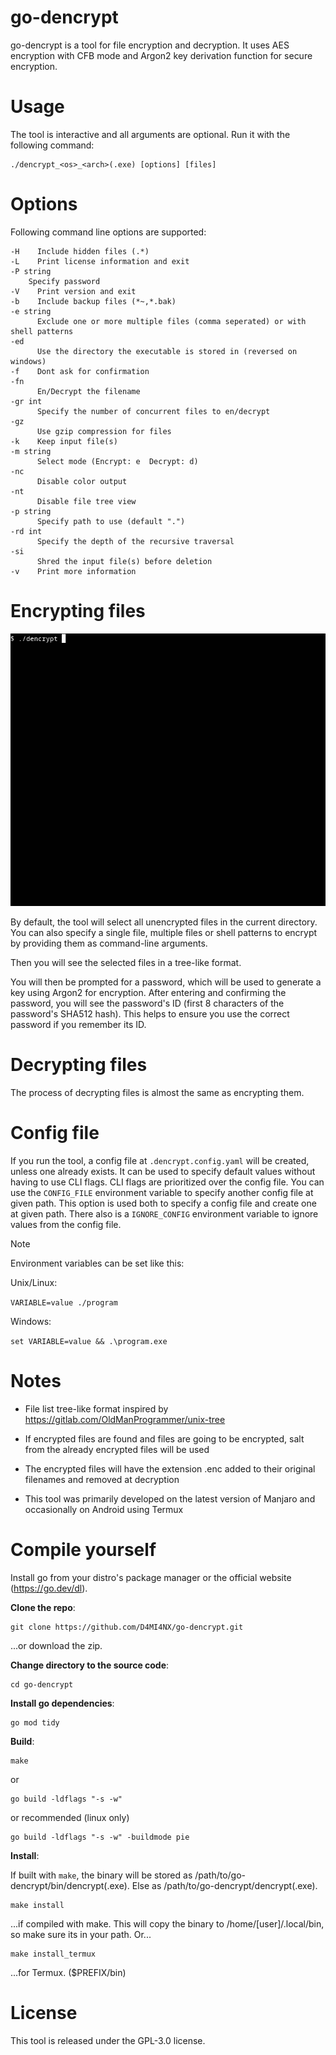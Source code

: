 # go-dencrypt

go-dencrypt is a tool for file encryption and decryption. It uses AES encryption with CFB mode and Argon2 key derivation function for secure encryption.



# Usage

The tool is interactive and all arguments are optional. Run it with the following command:

```shell
./dencrypt_<os>_<arch>(.exe) [options] [files]
```

# 

# Options

Following command line options are supported:

    -H    Include hidden files (.*)
    -L    Print license information and exit
    -P string
        Specify password
    -V    Print version and exit
    -b    Include backup files (*~,*.bak)
    -e string
          Exclude one or more multiple files (comma seperated) or with shell patterns
    -ed
          Use the directory the executable is stored in (reversed on windows)
    -f    Dont ask for confirmation
    -fn
          En/Decrypt the filename
    -gr int
          Specify the number of concurrent files to en/decrypt
    -gz
          Use gzip compression for files
    -k    Keep input file(s)
    -m string
          Select mode (Encrypt: e  Decrypt: d)
    -nc
          Disable color output
    -nt
          Disable file tree view
    -p string
          Specify path to use (default ".")
    -rd int
          Specify the depth of the recursive traversal
    -si
          Shred the input file(s) before deletion
    -v    Print more information



# Encrypting files

![](https://github.com/D4MI4NX/go-dencrypt/blob/main/dencrypt_demo_encrypt.gif)

By default, the tool will select all unencrypted files in the current 
directory. You can also specify a single file, multiple files or shell patterns to 
encrypt by providing them as command-line arguments.

Then you will see the selected files in a tree-like format.

You will then be prompted for a password, which will be used to generate a key using Argon2 for encryption. After entering and confirming the password, you will see the password's ID (first 8 characters of the password's SHA512 hash). This helps to ensure you use the correct password if you remember its ID.



# Decrypting files

The process of decrypting files is almost the same as encrypting them.



# Config file

If you run the tool, a config file at `.dencrypt.config.yaml` will be created, unless one already exists.
It can be used to specify default values without having to use CLI flags. CLI flags are prioritized over the config file.
You can use the `CONFIG_FILE` environment variable to specify another config file at given path. This option is used both to specify a config file and create one at given path.
There also is a `IGNORE_CONFIG` environment variable to ignore values from the config file.

> [!NOTE]
> 
> Environment variables can be set like this:
> 
> Unix/Linux:
> 
> `VARIABLE=value ./program`
> 
> Windows:
> 
> `set VARIABLE=value && .\program.exe`



# Notes

- File list tree-like format inspired by https://gitlab.com/OldManProgrammer/unix-tree

- If encrypted files are found and files are going to be encrypted, salt from the already encrypted files will be used

- The encrypted files will have the extension .enc added to their original filenames and removed at decryption

- This tool was primarily developed on the latest version of Manjaro and occasionally on Android using Termux
  
  

# Compile yourself

Install go from your distro's package manager or the official website (https://go.dev/dl).

**Clone the repo**:

```shell
git clone https://github.com/D4MI4NX/go-dencrypt.git
```

...or download the zip.

**Change directory to the source code**:

```shell
cd go-dencrypt
```

**Install go dependencies**:

```shell
go mod tidy
```

**Build**:

```shell
make
```

  or

```shell
go build -ldflags "-s -w"
```

or recommended (linux only)

```shell
go build -ldflags "-s -w" -buildmode pie
```

**Install**:

If built with `make`, the binary will be stored as /path/to/go-dencrypt/bin/dencrypt(.exe). Else as /path/to/go-dencrypt/dencrypt(.exe).

    make install

  ...if compiled with make. This will copy the binary to /home/[user]/.local/bin, so make sure its in your path. Or...

    make install_termux

  ...for Termux. ($PREFIX/bin)



# License

This tool is released under the GPL-3.0 license.


